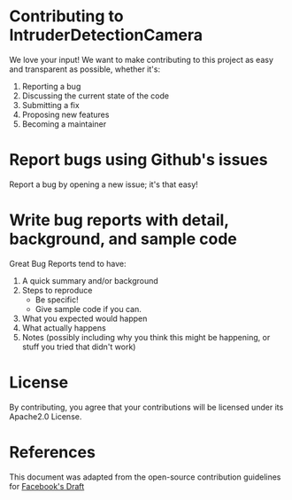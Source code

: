 # Contributing to IntruderDetectionCamera

We love your input! We want to make contributing to this project as easy and transparent as possible, whether it's:

1. Reporting a bug
2. Discussing the current state of the code
3. Submitting a fix
4. Proposing new features
5. Becoming a maintainer

# Report bugs using Github's issues

  Report a bug by opening a new issue; it's that easy!

# Write bug reports with detail, background, and sample code

Great Bug Reports tend to have:

1. A quick summary and/or background
2. Steps to reproduce
   - Be specific!
   - Give sample code if you can. 
3. What you expected would happen
4. What actually happens
5. Notes (possibly including why you think this might be happening, or stuff you tried that didn't work)

# License

By contributing, you agree that your contributions will be licensed under its Apache2.0 License.

# References

This document was adapted from the open-source contribution guidelines for [Facebook's Draft](https://github.com/facebook/draft-js/blob/a9316a723f9e918afde44dea68b5f9f39b7d9b00/CONTRIBUTING.md)
